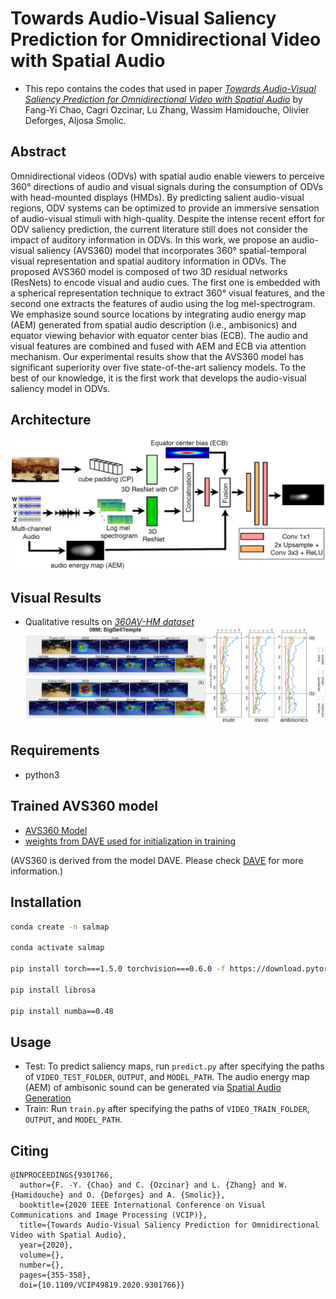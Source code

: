 # Towards Audio-Visual Saliency Prediction for Omnidirectional Video with Spatial Audio
- This repo contains the codes that used in paper [*Towards Audio-Visual Saliency Prediction for Omnidirectional Video with Spatial Audio*](https://www.researchgate.net/publication/348054032_Towards_Audio-Visual_Saliency_Prediction_for_Omnidirectional_Video_with_Spatial_Audio) by Fang-Yi Chao, Cagri Ozcinar, Lu Zhang, Wassim Hamidouche, Olivier Deforges, Aljosa Smolic.

## Abstract
Omnidirectional videos (ODVs) with spatial audio enable viewers to perceive 360° directions of audio and visual signals during the consumption of ODVs with head-mounted displays (HMDs). By predicting salient audio-visual regions, ODV systems can be optimized to provide an immersive sensation of audio-visual stimuli with high-quality. Despite the intense recent effort for ODV saliency prediction, the current literature still does not consider the impact of auditory information in ODVs. In this work, we propose an audio-visual saliency (AVS360) model that incorporates 360° spatial-temporal visual representation and spatial auditory information in ODVs. The proposed AVS360 model is composed of two 3D residual networks (ResNets) to encode visual and audio cues. The first one is embedded with a spherical representation technique to extract 360° visual features, and the second one extracts the features of audio using the log mel-spectrogram. We emphasize sound source locations by integrating audio energy map (AEM) generated from spatial audio description (i.e., ambisonics) and equator viewing behavior with equator center bias (ECB). The audio and visual features are combined and fused with AEM and ECB via attention mechanism. Our experimental results show that the AVS360 model has significant superiority over five state-of-the-art saliency models. To the best of our knowledge, it is the first work that develops the audio-visual saliency model in ODVs.

## Architecture
![diagram](https://github.com/FannyChao/AVS360_audiovisual_saliency_360/blob/master/figs/AVS360_diagram.jpg)

## Visual Results
- Qualitative results on [*360AV-HM dataset*](https://github.com/cozcinar/360_Audio_Visual_ICMEW2020)
![results](https://github.com/FannyChao/AVS360_audiovisual_saliency_360/blob/master/figs/results.jpg)

## Requirements
- python3

## Trained AVS360 model
- [AVS360 Model](https://drive.google.com/file/d/1dhNa-twB3VUfzuV2QMqgQp9XkfxgEheJ/view?usp=sharing)
- [weights from DAVE used for initialization in training](https://drive.google.com/file/d/1BvTpyFJbZQWiBmHY9iSYgyRuoseQpjdE/view?usp=sharing)

(AVS360 is derived from the model DAVE. Please check [DAVE](https://github.com/hrtavakoli/DAVE) for more information.)

## Installation

```bash
conda create -n salmap

conda activate salmap

pip install torch===1.5.0 torchvision===0.6.0 -f https://download.pytorch.org/whl/torch_stable.html

pip install librosa

pip install numba==0.48
```

## Usage
- Test: To predict saliency maps, run ```predict.py``` after specifying the paths of ```VIDEO_TEST_FOLDER```, ```OUTPUT```, and ```MODEL_PATH```.
        The audio energy map (AEM) of ambisonic sound can be generated via [Spatial Audio Generation](https://github.com/pedro-morgado/spatialaudiogen)  
- Train: Run ```train.py``` after specifying the paths of ```VIDEO_TRAIN_FOLDER```, ```OUTPUT```, and ```MODEL_PATH```. 


## Citing
```
@INPROCEEDINGS{9301766,
  author={F. -Y. {Chao} and C. {Ozcinar} and L. {Zhang} and W. {Hamidouche} and O. {Deforges} and A. {Smolic}},
  booktitle={2020 IEEE International Conference on Visual Communications and Image Processing (VCIP)}, 
  title={Towards Audio-Visual Saliency Prediction for Omnidirectional Video with Spatial Audio}, 
  year={2020},
  volume={},
  number={},
  pages={355-358},
  doi={10.1109/VCIP49819.2020.9301766}}
```
